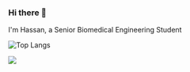 ### Hi there 👋


I'm Hassan, a Senior Biomedical Engineering Student



![Top Langs](https://github-readme-stats.vercel.app/api/top-langs/?username=anuraghazra&layout=compact)

![](https://komarev.com/ghpvc/?username=hassanelsheikh&color=dc143c)

